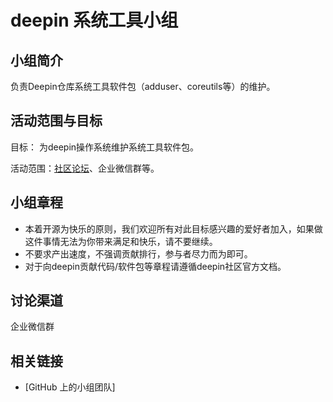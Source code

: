 # deepin 系统工具小组

## 小组简介

负责Deepin仓库系统工具软件包（adduser、coreutils等）的维护。

## 活动范围与目标

目标： 为deepin操作系统维护系统工具软件包。

活动范围：[社区论坛](https://bbs.deepin.org/)、企业微信群等。


## 小组章程

* 本着开源为快乐的原则，我们欢迎所有对此目标感兴趣的爱好者加入，如果做这件事情无法为你带来满足和快乐，请不要继续。
* 不要求产出速度，不强调贡献排行，参与者尽力而为即可。
* 对于向deepin贡献代码/软件包等章程请遵循deepin社区官方文档。

## 讨论渠道

企业微信群

## 相关链接

- [GitHub 上的小组团队]

